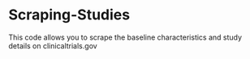 # Scraping-Studies
This code allows you to scrape the baseline characteristics and study details on clinicaltrials.gov
